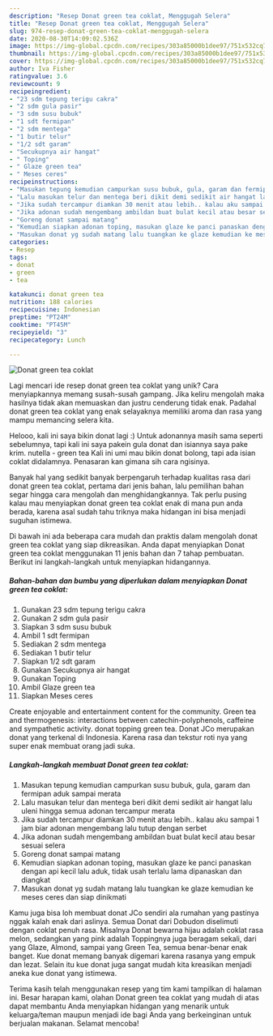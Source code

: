 ```yaml
---
description: "Resep Donat green tea coklat, Menggugah Selera"
title: "Resep Donat green tea coklat, Menggugah Selera"
slug: 974-resep-donat-green-tea-coklat-menggugah-selera
date: 2020-08-30T14:09:02.536Z
image: https://img-global.cpcdn.com/recipes/303a85000b1dee97/751x532cq70/donat-green-tea-coklat-foto-resep-utama.jpg
thumbnail: https://img-global.cpcdn.com/recipes/303a85000b1dee97/751x532cq70/donat-green-tea-coklat-foto-resep-utama.jpg
cover: https://img-global.cpcdn.com/recipes/303a85000b1dee97/751x532cq70/donat-green-tea-coklat-foto-resep-utama.jpg
author: Iva Fisher
ratingvalue: 3.6
reviewcount: 9
recipeingredient:
- "23 sdm tepung terigu cakra"
- "2 sdm gula pasir"
- "3 sdm susu bubuk"
- "1 sdt fermipan"
- "2 sdm mentega"
- "1 butir telur"
- "1/2 sdt garam"
- "Secukupnya air hangat"
- " Toping"
- " Glaze green tea"
- " Meses ceres"
recipeinstructions:
- "Masukan tepung kemudian campurkan susu bubuk, gula, garam dan fermipan aduk sampai merata"
- "Lalu masukan telur dan mentega beri dikit demi sedikit air hangat lalu uleni hingga semua adonan tercampur merata"
- "Jika sudah tercampur diamkan 30 menit atau lebih.. kalau aku sampai 1 jam biar adonan mengembang lalu tutup dengan serbet"
- "Jika adonan sudah mengembang ambildan buat bulat kecil atau besar sesuai selera"
- "Goreng donat sampai matang"
- "Kemudian siapkan adonan toping, masukan glaze ke panci panaskan dengan api kecil lalu aduk, tidak usah terlalu lama dipanaskan dan diangkat"
- "Masukan donat yg sudah matang lalu tuangkan ke glaze kemudian ke meses ceres dan siap dinikmati"
categories:
- Resep
tags:
- donat
- green
- tea

katakunci: donat green tea 
nutrition: 188 calories
recipecuisine: Indonesian
preptime: "PT24M"
cooktime: "PT45M"
recipeyield: "3"
recipecategory: Lunch

---
```



![Donat green tea coklat](https://img-global.cpcdn.com/recipes/303a85000b1dee97/751x532cq70/donat-green-tea-coklat-foto-resep-utama.jpg)

Lagi mencari ide resep donat green tea coklat yang unik? Cara menyiapkannya memang susah-susah gampang. Jika keliru mengolah maka hasilnya tidak akan memuaskan dan justru cenderung tidak enak. Padahal donat green tea coklat yang enak selayaknya memiliki aroma dan rasa yang mampu memancing selera kita.

Helooo, kali ini saya bikin donat lagi :) Untuk adonannya masih sama seperti sebelumnya, tapi kali ini saya pakein gula donat dan isiannya saya pake krim. nutella - green tea Kali ini umi mau bikin donat bolong, tapi ada isian coklat didalamnya. Penasaran kan gimana sih cara ngisinya.

Banyak hal yang sedikit banyak berpengaruh terhadap kualitas rasa dari donat green tea coklat, pertama dari jenis bahan, lalu pemilihan bahan segar hingga cara mengolah dan menghidangkannya. Tak perlu pusing kalau mau menyiapkan donat green tea coklat enak di mana pun anda berada, karena asal sudah tahu triknya maka hidangan ini bisa menjadi suguhan istimewa.


Di bawah ini ada beberapa cara mudah dan praktis dalam mengolah donat green tea coklat yang siap dikreasikan. Anda dapat menyiapkan Donat green tea coklat menggunakan 11 jenis bahan dan 7 tahap pembuatan. Berikut ini langkah-langkah untuk menyiapkan hidangannya.

<!--inarticleads1-->

##### Bahan-bahan dan bumbu yang diperlukan dalam menyiapkan Donat green tea coklat:

1. Gunakan 23 sdm tepung terigu cakra
1. Gunakan 2 sdm gula pasir
1. Siapkan 3 sdm susu bubuk
1. Ambil 1 sdt fermipan
1. Sediakan 2 sdm mentega
1. Sediakan 1 butir telur
1. Siapkan 1/2 sdt garam
1. Gunakan Secukupnya air hangat
1. Gunakan  Toping
1. Ambil  Glaze green tea
1. Siapkan  Meses ceres


Create enjoyable and entertainment content for the community. Green tea and thermogenesis: interactions between catechin-polyphenols, caffeine and sympathetic activity. donat topping green tea. Donat JCo merupakan donat yang terkenal di Indonesia. Karena rasa dan tekstur roti nya yang super enak membuat orang jadi suka. 

<!--inarticleads2-->

##### Langkah-langkah membuat Donat green tea coklat:

1. Masukan tepung kemudian campurkan susu bubuk, gula, garam dan fermipan aduk sampai merata
1. Lalu masukan telur dan mentega beri dikit demi sedikit air hangat lalu uleni hingga semua adonan tercampur merata
1. Jika sudah tercampur diamkan 30 menit atau lebih.. kalau aku sampai 1 jam biar adonan mengembang lalu tutup dengan serbet
1. Jika adonan sudah mengembang ambildan buat bulat kecil atau besar sesuai selera
1. Goreng donat sampai matang
1. Kemudian siapkan adonan toping, masukan glaze ke panci panaskan dengan api kecil lalu aduk, tidak usah terlalu lama dipanaskan dan diangkat
1. Masukan donat yg sudah matang lalu tuangkan ke glaze kemudian ke meses ceres dan siap dinikmati


Kamu juga bisa loh membuat donat JCo sendiri ala rumahan yang pastinya nggak kalah enak dari aslinya. Semua Donat dari Dobudon diselimuti dengan coklat penuh rasa. Misalnya Donat bewarna hijau adalah coklat rasa melon, sedangkan yang pink adalah Toppingnya juga beragam sekali, dari yang Glaze, Almond, sampai yang Green Tea, semua benar-benar enak banget. Kue donat memang banyak digemari karena rasanya yang empuk dan lezat. Selain itu kue donat juga sangat mudah kita kreasikan menjadi aneka kue donat yang istimewa. 

Terima kasih telah menggunakan resep yang tim kami tampilkan di halaman ini. Besar harapan kami, olahan Donat green tea coklat yang mudah di atas dapat membantu Anda menyiapkan hidangan yang menarik untuk keluarga/teman maupun menjadi ide bagi Anda yang berkeinginan untuk berjualan makanan. Selamat mencoba!
